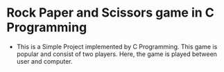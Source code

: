 # Rock Paper and Scissors game in C Programming

* This is a Simple Project implemented by C Programming. This game is popular and consist of two players. Here, the game is played between user and computer.
